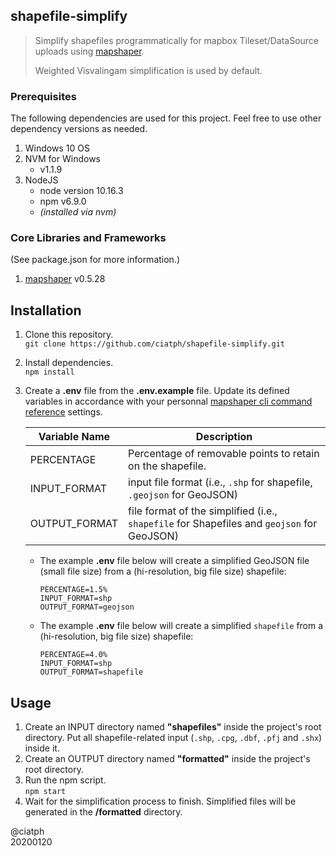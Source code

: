 ## shapefile-simplify

> Simplify shapefiles programmatically for mapbox Tileset/DataSource uploads using [mapshaper](https://github.com/mbloch/mapshaper).  
> 
> Weighted Visvalingam simplification is used by default.


### Prerequisites

The following dependencies are used for this project. Feel free to use other dependency versions as needed.

1. Windows 10 OS
2. NVM for Windows
   - v1.1.9
3. NodeJS
   - node version 10.16.3
   - npm v6.9.0
   - *(installed via nvm)*
   
### Core Libraries and Frameworks


(See package.json for more information.)

1. [mapshaper](https://github.com/mbloch/mapshaper) v0.5.28


## Installation

1. Clone this repository.  
`git clone https://github.com/ciatph/shapefile-simplify.git`
2. Install dependencies.  
`npm install`
3. Create a **.env** file from the **.env.example** file. Update its defined variables in accordance with your personnal [mapshaper cli command reference](https://github.com/mbloch/mapshaper/wiki/Command-Reference) settings.

   | Variable Name | Description                                                                                 |
   | ------------- | ------------------------------------------------------------------------------------------- |
   | PERCENTAGE    | Percentage of removable points to retain on the shapefile.                                  |
   | INPUT_FORMAT  | input file format (i.e., `.shp` for shapefile, `.geojson` for GeoJSON)                      |
   | OUTPUT_FORMAT | file format of the simplified  (i.e., `shapefile` for Shapefiles and `geojson` for GeoJSON) |

   - The example **.env** file below will create a simplified GeoJSON file (small file size) from a (hi-resolution, big file size) shapefile:  
      ```
      PERCENTAGE=1.5%
      INPUT_FORMAT=shp
      OUTPUT_FORMAT=geojson
      ```
   - The example **.env** file below will create a simplified `shapefile` from a (hi-resolution, big file size) shapefile:  
      ```
      PERCENTAGE=4.0%
      INPUT_FORMAT=shp
      OUTPUT_FORMAT=shapefile
      ```

## Usage

1. Create an INPUT directory named **"shapefiles"** inside the project's root directory. Put all shapefile-related input (`.shp`, `.cpg`, `.dbf`, `.pfj` and `.shx`) inside it.
2. Create an OUTPUT directory named **"formatted"** inside the project's root directory.
3. Run the npm script.  
`npm start`
1. Wait for the simplification process to finish. Simplified files will be generated in the **/formatted** directory.

@ciatph  
20200120
